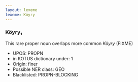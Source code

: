 ```yaml
---
layout: lexeme
lexeme: Köyry
---
```


###  Köyry₁

This rare proper noun overlaps more common *Köyry* (FIXME)
* UPOS:  PROPN
* in KOTUS dictionary under:  1
* Origin:  finer
* Possible NER class:  GEO
* Blacklisted:  PROPN-BLOCKING


